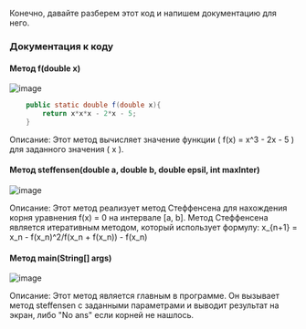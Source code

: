 Конечно, давайте разберем этот код и напишем документацию для него.

### Документация к коду

#### Метод f(double x)
![image](https://github.com/user-attachments/assets/35ffeaec-280d-4ad8-a621-7a9a7c1f9cf8)
```java
    public static double f(double x){
        return x*x*x - 2*x - 5;
    }
```


Описание:
Этот метод вычисляет значение функции \( f(x) = x^3 - 2x - 5 \) для заданного значения \( x \).

#### Метод steffensen(double a, double b, double epsil, int maxInter)
![image](https://github.com/user-attachments/assets/da6ac518-6aa2-4848-bae4-7e80f2eab6cc)



Описание:
Этот метод реализует метод Стеффенсена для нахождения корня уравнения f(x) = 0 на интервале [a, b]. Метод Стеффенсена является итеративным методом, который использует формулу:
x_{n+1} = x_n - f(x_n)^2/f(x_n + f(x_n)) - f(x_n)


#### Метод main(String[] args)
![image](https://github.com/user-attachments/assets/cdbc1bb9-9360-4fcd-998a-56321e32ac07)



Описание:
Этот метод является главным в программе. Он вызывает метод steffensen с заданными параметрами и выводит результат на экран, либо "No ans" если корней не нашлось.
